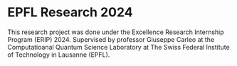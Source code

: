 # EPFL Research 2024
This research project was done under the Excellence Research Internship Program (ERIP) 2024.
Supervised by professor Giuseppe Carleo at the Computatioanal Quantum Science Laboratory at The Swiss Federal Institute of Technology in Lausanne (EPFL).
